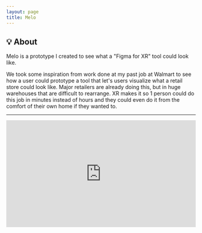 ```yaml
---
layout: page
title: Melo
---
```


## 💡 About

Melo is a prototype I created to see what a "Figma for XR" tool could look like.

We took some inspiration from work done at my past job at Walmart to see how a user could prototype a tool that let's users visualize what a retail store could look like. Major retailers are already doing this, but in huge warehouses that are difficult to rearrange. XR makes it so 1 person could do this job in minutes instead of hours and they could even do it from the comfort of their own home if they wanted to.

---

<div style="position: relative; padding-bottom: 56.25%; height: 0; overflow: hidden; max-width: 100%;">
  <iframe
    style="position: absolute; top: 0; left: 0; width: 100%; height: 100%;"
    src="https://www.youtube.com/embed/SwWQUCWYN94?si=IAcGPIp-phUfvE8Y"
    title="YouTube video player"
    frameborder="0"
    allow="accelerometer; autoplay; clipboard-write; encrypted-media; gyroscope; picture-in-picture; web-share"
    referrerpolicy="strict-origin-when-cross-origin"
    allowfullscreen>
  </iframe>
</div>
